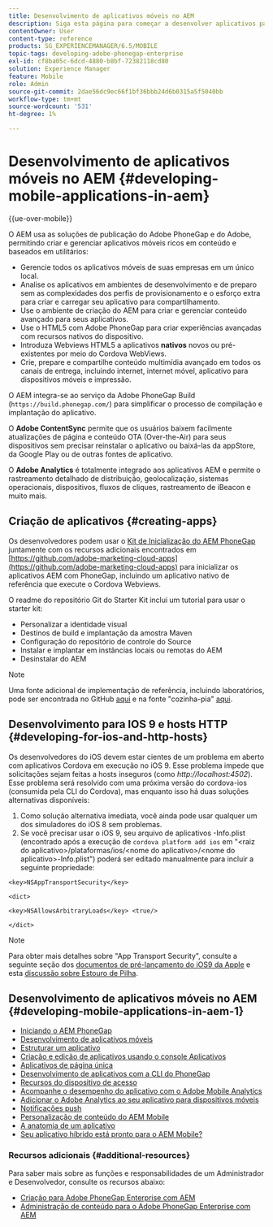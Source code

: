 ```yaml
---
title: Desenvolvimento de aplicativos móveis no AEM
description: Siga esta página para começar a desenvolver aplicativos para dispositivos móveis no AEM usando o Adobe PhoneGap Enterprise.
contentOwner: User
content-type: reference
products: SG_EXPERIENCEMANAGER/6.5/MOBILE
topic-tags: developing-adobe-phonegap-enterprise
exl-id: cf8ba05c-6dcd-4880-b8bf-72382118cd80
solution: Experience Manager
feature: Mobile
role: Admin
source-git-commit: 2dae56dc9ec66f1bf36bbb24d6b0315a5f5040bb
workflow-type: tm+mt
source-wordcount: '531'
ht-degree: 1%

---
```


# Desenvolvimento de aplicativos móveis no AEM {#developing-mobile-applications-in-aem}

{{ue-over-mobile}}

O AEM usa as soluções de publicação do Adobe PhoneGap e do Adobe, permitindo criar e gerenciar aplicativos móveis ricos em conteúdo e baseados em utilitários:

* Gerencie todos os aplicativos móveis de suas empresas em um único local.
* Analise os aplicativos em ambientes de desenvolvimento e de preparo sem as complexidades dos perfis de provisionamento e o esforço extra para criar e carregar seu aplicativo para compartilhamento.
* Use o ambiente de criação do AEM para criar e gerenciar conteúdo avançado para seus aplicativos.
* Use o HTML5 com Adobe PhoneGap para criar experiências avançadas com recursos nativos do dispositivo.
* Introduza Webviews HTML5 a aplicativos **nativos** novos ou pré-existentes por meio do Cordova WebViews.
* Crie, prepare e compartilhe conteúdo multimídia avançado em todos os canais de entrega, incluindo internet, internet móvel, aplicativo para dispositivos móveis e impressão.

O AEM integra-se ao serviço da Adobe PhoneGap Build (`https://build.phonegap.com/`) para simplificar o processo de compilação e implantação do aplicativo.

O **Adobe ContentSync** permite que os usuários baixem facilmente atualizações de página e conteúdo OTA (Over-the-Air) para seus dispositivos sem precisar reinstalar o aplicativo ou baixá-las da appStore, da Google Play ou de outras fontes de aplicativo.

O **Adobe Analytics** é totalmente integrado aos aplicativos AEM e permite o rastreamento detalhado de distribuição, geolocalização, sistemas operacionais, dispositivos, fluxos de cliques, rastreamento de iBeacon e muito mais.

## Criação de aplicativos {#creating-apps}

Os desenvolvedores podem usar o [Kit de Inicialização do AEM PhoneGap](https://github.com/Adobe-Marketing-Cloud/aem-phonegap-starter-kit) juntamente com os recursos adicionais encontrados em [https://github.com/adobe-marketing-cloud-apps](https://github.com/adobe-marketing-cloud-apps) para inicializar os aplicativos AEM com PhoneGap, incluindo um aplicativo nativo de referência que execute o Cordova Webviews.

O readme do repositório Git do Starter Kit inclui um tutorial para usar o starter kit:

* Personalizar a identidade visual
* Destinos de build e implantação da amostra Maven
* Configuração do repositório de controle do Source
* Instalar e implantar em instâncias locais ou remotas do AEM
* Desinstalar do AEM

>[!NOTE]
>
>Uma fonte adicional de implementação de referência, incluindo laboratórios, pode ser encontrada no GitHub [aqui](https://github.com/adobe-marketing-cloud-apps) e na fonte &quot;cozinha-pia&quot; [aqui](https://github.com/blefebvre/aem-phonegap-kitchen-sink).

## Desenvolvimento para IOS 9 e hosts HTTP {#developing-for-ios-and-http-hosts}

Os desenvolvedores do iOS devem estar cientes de um problema em aberto com aplicativos Cordova em execução no iOS 9. Esse problema impede que solicitações sejam feitas a hosts inseguros (como *http://localhost:4502*). Esse problema será resolvido com uma próxima versão do cordova-ios (consumida pela CLI do Cordova), mas enquanto isso há duas soluções alternativas disponíveis:

1. Como solução alternativa imediata, você ainda pode usar qualquer um dos simuladores do iOS 8 sem problemas.
1. Se você precisar usar o iOS 9, seu arquivo de aplicativos -Info.plist (encontrado após a execução de `cordova platform add ios` em &quot;&lt;raiz do aplicativo>/plataformas/ios/&lt;nome do aplicativo>/&lt;nome do aplicativo>-Info.plist&quot;) poderá ser editado manualmente para incluir a seguinte propriedade:

```
<key>NSAppTransportSecurity</key>

<dict>

<key>NSAllowsArbitraryLoads</key> <true/>

</dict>
```

>[!NOTE]
>
>Para obter mais detalhes sobre &quot;App Transport Security&quot;, consulte a seguinte seção dos [documentos de pré-lançamento do iOS9 da Apple](https://developer.apple.com/library/prerelease/ios/releasenotes/General/WhatsNewIniOS/Articles/iOS9.html#//apple_ref/doc/uid/TP40016198-SW14) e esta [discussão sobre Estouro de Pilha](https://stackoverflow.com/questions/30751053/ios9-ats-what-about-html5-based-apps/).

## Desenvolvimento de aplicativos móveis no AEM {#developing-mobile-applications-in-aem-1}

* [Iniciando o AEM PhoneGap](/help/mobile/starting-aem-phonegap-app.md)
* [Desenvolvimento de aplicativos móveis](/help/mobile/building-app-mobile-phonegap.md)
* [Estruturar um aplicativo](/help/mobile/phonegap-structure-an-app.md)
* [Criação e edição de aplicativos usando o console Aplicativos](/help/mobile/phonegap-apps-console.md)
* [Aplicativos de página única](/help/mobile/phonegap-single-page-applications.md)
* [Desenvolvimento de aplicativos com a CLI do PhoneGap](/help/mobile/phonegap-apps-pg-cli.md)
* [Recursos do dispositivo de acesso](/help/mobile/phonegap-access-device-features.md)
* [Acompanhe o desempenho do aplicativo com o Adobe Mobile Analytics](/help/mobile/phonegap-intro-to-app-analytics.md)
* [Adicionar o Adobe Analytics ao seu aplicativo para dispositivos móveis](/help/mobile/phonegap-add-analytics-to-apps.md)
* [Notificações push](/help/mobile/phonegap-push-notifications.md)
* [Personalização de conteúdo do AEM Mobile](/help/mobile/phonegap-aem-mobile-content-personalization.md)
* [A anatomia de um aplicativo](/help/mobile/phonegap-apps-arch.md)
* [Seu aplicativo híbrido está pronto para o AEM Mobile?](/help/mobile/phonegap-adding-content-to-imported-app.md)

### Recursos adicionais {#additional-resources}

Para saber mais sobre as funções e responsabilidades de um Administrador e Desenvolvedor, consulte os recursos abaixo:

* [Criação para Adobe PhoneGap Enterprise com AEM](/help/mobile/phonegap.md)
* [Administração de conteúdo para o Adobe PhoneGap Enterprise com AEM](/help/mobile/administer-phonegap.md)
